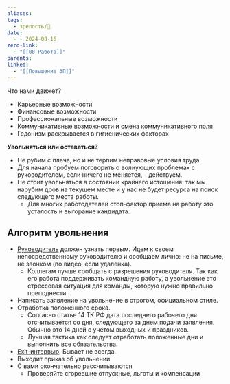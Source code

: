 ```yaml
---
aliases: 
tags:
  - зрелость/🌱
date:
  - - 2024-08-16
zero-link:
  - "[[00 Работа]]"
parents: 
linked:
  - "[[Повышение ЗП]]"
---
```

Что нами движет?
- Карьерные возможности
- Финансовые возможности
- Профессиональные возможности
- Коммуникативные возможности и смена коммуникативного поля
- Гедонизм раскрывается в гигиенических факторах

**Увольняться или оставаться?**
- Не рубим с плеча, но и не терпим неправовые условия труда
- Для начала пробуем поговорить о волнующих проблемах с руководителем, если ничего не меняется, - действуем.
- Не стоит увольняться в состоянии крайнего истощения: так мы нарубим дров на текущем месте и у нас не будет ресурса на поиск следующего места работы.
	- Для многих работодателей стоп-фактор приема на работу это усталость и выгорание кандидата.

## Алгоритм увольнения
- [Руководитель](Руководитель.md) должен узнать первым. Идем к своем непосредственному руководителю и сообщаем лично: не на письме, не звонком (по видео, если удаленка).
	- Коллегам лучше сообщать с разрешения руководителя. Так как его работа поддерживать командную работу, а увольнение это стрессовая ситуация для команды, которую нужно правильно преподнести.
- Написать заявление на увольнение в строгом, официальном стиле.
- Отработка положенного срока.
	- Согласно статье 14 ТК РФ дата последнего рабочего дня отсчитывается со дня, следующего за днем подачи заявления. Обычно это 14 дней с учетом выходных и праздников.
	- Лучшая тактика как следует отработать положенные дни и выполнить все обязательства.
- [Exit-интервью](Exit-интервью.md). Бывает не всегда.
- Выходит приказ об увольнении
- С вами окончательно рассчитываются
	- Проверяйте сгоревшие отпускные, льготы и компенсации

